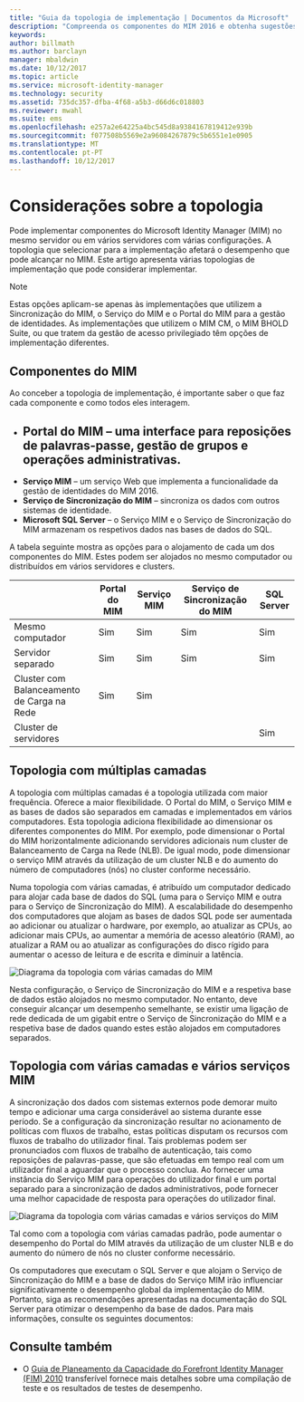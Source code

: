 ```yaml
---
title: "Guia da topologia de implementação | Documentos da Microsoft"
description: "Compreenda os componentes do MIM 2016 e obtenha sugestões sobre como implementá-los no seu ambiente."
keywords: 
author: billmath
ms.author: barclayn
manager: mbaldwin
ms.date: 10/12/2017
ms.topic: article
ms.service: microsoft-identity-manager
ms.technology: security
ms.assetid: 735dc357-dfba-4f68-a5b3-d66d6c018803
ms.reviewer: mwahl
ms.suite: ems
ms.openlocfilehash: e257a2e64225a4bc545d8a9384167819412e939b
ms.sourcegitcommit: f077508b5569e2a96084267879c5b6551e1e0905
ms.translationtype: MT
ms.contentlocale: pt-PT
ms.lasthandoff: 10/12/2017
---
```

# <a name="topology-considerations"></a>Considerações sobre a topologia
Pode implementar componentes do Microsoft Identity Manager (MIM) no mesmo servidor ou em vários servidores com várias configurações. A topologia que selecionar para a implementação afetará o desempenho que pode alcançar no MIM. Este artigo apresenta várias topologias de implementação que pode considerar implementar.


>[!NOTE]
Estas opções aplicam-se apenas às implementações que utilizem a Sincronização do MIM, o Serviço do MIM e o Portal do MIM para a gestão de identidades.  As implementações que utilizem o MIM CM, o MIM BHOLD Suite, ou que tratem da gestão de acesso privilegiado têm opções de implementação diferentes.


## <a name="mim-components"></a>Componentes do MIM
Ao conceber a topologia de implementação, é importante saber o que faz cada componente e como todos eles interagem.

- <a name="mim-portal---an-interface-for-password-resets-group-management-and-administrative-operations"></a>**Portal do MIM** – uma interface para reposições de palavras-passe, gestão de grupos e operações administrativas.
    -
- **Serviço MIM** – um serviço Web que implementa a funcionalidade da gestão de identidades do MIM 2016.
- **Serviço de Sincronização do MIM** – sincroniza os dados com outros sistemas de identidade.
- **Microsoft SQL Server** – o Serviço MIM e o Serviço de Sincronização do MIM armazenam os respetivos dados nas bases de dados do SQL.

A tabela seguinte mostra as opções para o alojamento de cada um dos componentes do MIM. Estes podem ser alojados no mesmo computador ou distribuídos em vários servidores e clusters.

| | Portal do MIM | Serviço MIM | Serviço de Sincronização do MIM | SQL Server |
| --- | --- | --- | --- | --- |
| Mesmo computador | Sim | Sim | Sim | Sim |
| Servidor separado | Sim | Sim | Sim | Sim |
| Cluster com Balanceamento de Carga na Rede | Sim | Sim | | |
| Cluster de servidores | | | | Sim |


## <a name="multitier-topology"></a>Topologia com múltiplas camadas
A topologia com múltiplas camadas é a topologia utilizada com maior frequência. Oferece a maior flexibilidade. O Portal do MIM, o Serviço MIM e as bases de dados são separados em camadas e implementados em vários computadores. Esta topologia adiciona flexibilidade ao dimensionar os diferentes componentes do MIM. Por exemplo, pode dimensionar o Portal do MIM horizontalmente adicionando servidores adicionais num cluster de Balanceamento de Carga na Rede (NLB). De igual modo, pode dimensionar o serviço MIM através da utilização de um cluster NLB e do aumento do número de computadores (nós) no cluster conforme necessário.

Numa topologia com várias camadas, é atribuído um computador dedicado para alojar cada base de dados do SQL (uma para o Serviço MIM e outra para o Serviço de Sincronização do MIM). A escalabilidade do desempenho dos computadores que alojam as bases de dados SQL pode ser aumentada ao adicionar ou atualizar o hardware, por exemplo, ao atualizar as CPUs, ao adicionar mais CPUs, ao aumentar a memória de acesso aleatório (RAM), ao atualizar a RAM ou ao atualizar as configurações do disco rígido para aumentar o acesso de leitura e de escrita e diminuir a latência.

![Diagrama da topologia com várias camadas do MIM](media/MIM-topo-multitier.png)

Nesta configuração, o Serviço de Sincronização do MIM e a respetiva base de dados estão alojados no mesmo computador. No entanto, deve conseguir alcançar um desempenho semelhante, se existir uma ligação de rede dedicada de um gigabit entre o Serviço de Sincronização do MIM e a respetiva base de dados quando estes estão alojados em computadores separados.


## <a name="multitier-topology-with-multiple-mim-services"></a>Topologia com várias camadas e vários serviços MIM
A sincronização dos dados com sistemas externos pode demorar muito tempo e adicionar uma carga considerável ao sistema durante esse período. Se a configuração da sincronização resultar no acionamento de políticas com fluxos de trabalho, estas políticas disputam os recursos com fluxos de trabalho do utilizador final. Tais problemas podem ser pronunciados com fluxos de trabalho de autenticação, tais como reposições de palavras-passe, que são efetuadas em tempo real com um utilizador final a aguardar que o processo conclua. Ao fornecer uma instância do Serviço MIM para operações do utilizador final e um portal separado para a sincronização de dados administrativos, pode fornecer uma melhor capacidade de resposta para operações do utilizador final.

![Diagrama da topologia com várias camadas e vários serviços do MIM](media/MIM-topo-multitier-multiservice.png)

Tal como com a topologia com várias camadas padrão, pode aumentar o desempenho do Portal do MIM através da utilização de um cluster NLB e do aumento do número de nós no cluster conforme necessário.

Os computadores que executam o SQL Server e que alojam o Serviço de Sincronização do MIM e a base de dados do Serviço MIM irão influenciar significativamente o desempenho global da implementação do MIM. Portanto, siga as recomendações apresentadas na documentação do SQL Server para otimizar o desempenho da base de dados. Para mais informações, consulte os seguintes documentos:

## <a name="see-also"></a>Consulte também
- O [Guia de Planeamento da Capacidade do Forefront Identity Manager (FIM) 2010](http://go.microsoft.com/fwlink/?LinkId=200180) transferível fornece mais detalhes sobre uma compilação de teste e os resultados de testes de desempenho.
